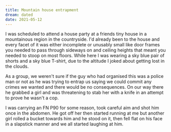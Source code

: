 ```yaml
---
title: Mountain house entrapment
dream: dated
date: 2021-05-12
---
```


I was scheduled to attend a house party at a friends <!-- BA --> tiny house in a mountainous region in the countryside. I'd already been to the house and every facet of it was either incomplete or unusably small like door frames you needed to pass through sideways on and ceiling heights that meant you needed to stoop on most floors. While here I was wearing a sky blue pair of shorts and a sky blue T-shirt, due to the altitude I joked about getting lost in the clouds.

As a group, we weren't sure if the guy who had organised this was a police man or not as he was trying to entrap us saying we could commit any crimes we wanted and there would be no consequences.  On our way there he grabbed a girl and was threatening to stab her with a knife in an attempt to prove he wasn't a cop.

I was carrying an FN P90 for some reason, took careful aim and shot him once in the abdomen. He got off her then started running at me but another girl rolled a bucket towards him and he stood on it, then fell flat on his face in a slapstick manner and we all started laughing at him.

